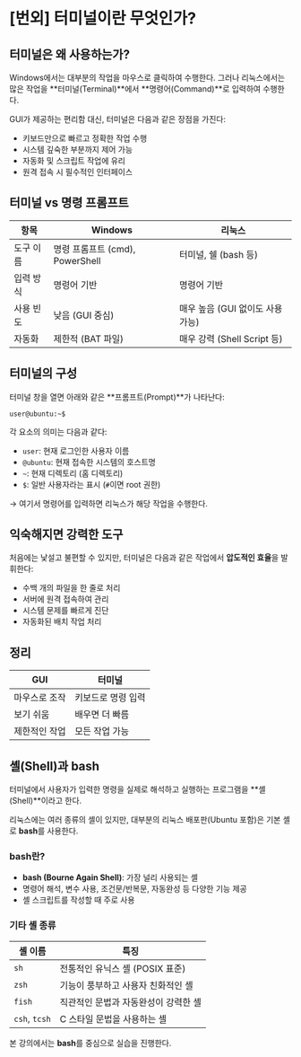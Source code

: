 # [번외] 터미널이란 무엇인가?

## 터미널은 왜 사용하는가?

Windows에서는 대부분의 작업을 마우스로 클릭하여 수행한다. 그러나 리눅스에서는 많은 작업을 **터미널(Terminal)**에서 **명령어(Command)**로 입력하여 수행한다.

GUI가 제공하는 편리함 대신, 터미널은 다음과 같은 장점을 가진다:

- 키보드만으로 빠르고 정확한 작업 수행
- 시스템 깊숙한 부분까지 제어 가능
- 자동화 및 스크립트 작업에 유리
- 원격 접속 시 필수적인 인터페이스


## 터미널 vs 명령 프롬프트

| 항목 | Windows | 리눅스 |
|------|---------|--------|
| 도구 이름 | 명령 프롬프트 (cmd), PowerShell | 터미널, 쉘 (bash 등) |
| 입력 방식 | 명령어 기반 | 명령어 기반 |
| 사용 빈도 | 낮음 (GUI 중심) | 매우 높음 (GUI 없이도 사용 가능) |
| 자동화 | 제한적 (BAT 파일) | 매우 강력 (Shell Script 등) |


## 터미널의 구성

터미널 창을 열면 아래와 같은 **프롬프트(Prompt)**가 나타난다:

```
user@ubuntu:~$
```

각 요소의 의미는 다음과 같다:

- `user`: 현재 로그인한 사용자 이름
- `@ubuntu`: 현재 접속한 시스템의 호스트명
- `~`: 현재 디렉토리 (홈 디렉토리)
- `$`: 일반 사용자라는 표시 (`#`이면 root 권한)

→ 여기서 명령어를 입력하면 리눅스가 해당 작업을 수행한다.


## 익숙해지면 강력한 도구

처음에는 낯설고 불편할 수 있지만, 터미널은 다음과 같은 작업에서 **압도적인 효율**을 발휘한다:

- 수백 개의 파일을 한 줄로 처리
- 서버에 원격 접속하여 관리
- 시스템 문제를 빠르게 진단
- 자동화된 배치 작업 처리


## 정리

| GUI | 터미널 |
|-----|--------|
| 마우스로 조작 | 키보드로 명령 입력 |
| 보기 쉬움 | 배우면 더 빠름 |
| 제한적인 작업 | 모든 작업 가능 |

## 셸(Shell)과 bash

터미널에서 사용자가 입력한 명령을 실제로 해석하고 실행하는 프로그램을 **셸(Shell)**이라고 한다.

리눅스에는 여러 종류의 셸이 있지만, 대부분의 리눅스 배포판(Ubuntu 포함)은 기본 셸로 **bash**를 사용한다.

### bash란?

- **bash (Bourne Again Shell)**: 가장 널리 사용되는 셸
- 명령어 해석, 변수 사용, 조건문/반복문, 자동완성 등 다양한 기능 제공
- 셸 스크립트를 작성할 때 주로 사용

### 기타 셸 종류

| 셸 이름 | 특징 |
|---------|------|
| `sh` | 전통적인 유닉스 셸 (POSIX 표준) |
| `zsh` | 기능이 풍부하고 사용자 친화적인 셸 |
| `fish` | 직관적인 문법과 자동완성이 강력한 셸 |
| `csh`, `tcsh` | C 스타일 문법을 사용하는 셸 |

본 강의에서는 **bash**를 중심으로 실습을 진행한다.